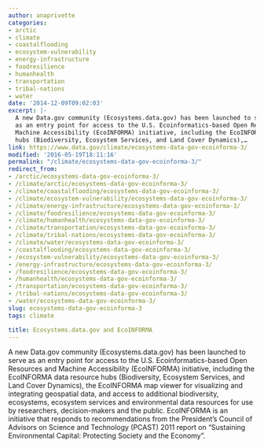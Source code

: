 ```yaml
---
author: anaprivette
categories:
- arctic
- climate
- coastalflooding
- ecosystem-vulnerability
- energy-infrastructure
- foodresilience
- humanhealth
- transportation
- tribal-nations
- water
date: '2014-12-09T09:02:03'
excerpt: |-
  A new Data.gov community (Ecosystems.data.gov) has been launched to serve
  as an entry point for access to the U.S. Ecoinformatics-based Open Resources and
  Machine Accessibility (EcoINFORMA) initiative, including the EcoINFORMA data resource
  hubs (Biodiversity, Ecosystem Services, and Land Cover Dynamics),…
link: https://www.data.gov/climate/ecosystems-data-gov-ecoinforma-3/
modified: '2016-05-19T18:11:16'
permalink: "/climate/ecosystems-data-gov-ecoinforma-3/"
redirect_from:
- /arctic/ecosystems-data-gov-ecoinforma-3/
- /climate/arctic/ecosystems-data-gov-ecoinforma-3/
- /climate/coastalflooding/ecosystems-data-gov-ecoinforma-3/
- /climate/ecosystem-vulnerability/ecosystems-data-gov-ecoinforma-3/
- /climate/energy-infrastructure/ecosystems-data-gov-ecoinforma-3/
- /climate/foodresilience/ecosystems-data-gov-ecoinforma-3/
- /climate/humanhealth/ecosystems-data-gov-ecoinforma-3/
- /climate/transportation/ecosystems-data-gov-ecoinforma-3/
- /climate/tribal-nations/ecosystems-data-gov-ecoinforma-3/
- /climate/water/ecosystems-data-gov-ecoinforma-3/
- /coastalflooding/ecosystems-data-gov-ecoinforma-3/
- /ecosystem-vulnerability/ecosystems-data-gov-ecoinforma-3/
- /energy-infrastructure/ecosystems-data-gov-ecoinforma-3/
- /foodresilience/ecosystems-data-gov-ecoinforma-3/
- /humanhealth/ecosystems-data-gov-ecoinforma-3/
- /transportation/ecosystems-data-gov-ecoinforma-3/
- /tribal-nations/ecosystems-data-gov-ecoinforma-3/
- /water/ecosystems-data-gov-ecoinforma-3/
slug: ecosystems-data-gov-ecoinforma-3
tags: climate

title: Ecosystems.data.gov and EcoINFORMA
---
```


A new Data.gov community (Ecosystems.data.gov) has been launched to serve as an entry point for access to the U.S. Ecoinformatics-based Open Resources and Machine Accessibility (EcoINFORMA) initiative, including the EcoINFORMA data resource hubs (Biodiversity, Ecosystem Services, and Land Cover Dynamics), the EcoINFORMA map viewer for visualizing and integrating geospatial data, and access to additional biodiversity, ecosystems, ecosystem services and environmental data resources for use by researchers, decision-makers and the public. EcoINFORMA is an initiative that responds to recommendations from the President’s Council of Advisors on Science and Technology (PCAST) 2011 report on “Sustaining Environmental Capital: Protecting Society and the Economy”.

